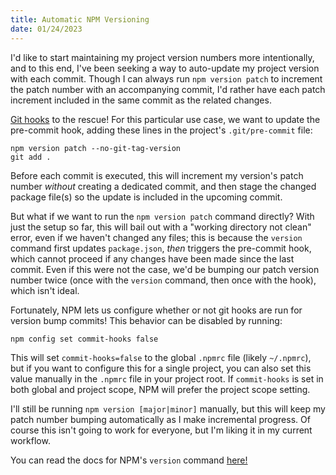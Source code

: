 ```yaml
---
title: Automatic NPM Versioning
date: 01/24/2023
---
```


I'd like to start maintaining my project version numbers more intentionally, and to this end, I've been seeking a way to auto-update my project version with each commit. Though I can always run `npm version patch` to increment the patch number with an accompanying commit, I'd rather have each patch increment included in the same commit as the related changes.

[Git hooks](https://git-scm.com/book/en/v2/Customizing-Git-Git-Hooks) to the rescue! For this particular use case, we want to update the pre-commit hook, adding these lines in the project's `.git/pre-commit` file:

```
npm version patch --no-git-tag-version
git add .
```

Before each commit is executed, this will increment my version's patch number *without* creating a dedicated commit, and then stage the changed package file(s) so the update is included in the upcoming commit.

But what if we want to run the `npm version patch` command directly? With just the setup so far, this will bail out with a "working directory not clean" error, even if we haven't changed any files; this is because the `version` command first updates `package.json`, *then* triggers the pre-commit hook, which cannot proceed if any changes have been made since the last commit. Even if this were not the case, we'd be bumping our patch version number twice (once with the `version` command, then once with the hook), which isn't ideal.

Fortunately, NPM lets us configure whether or not git hooks are run for version bump commits! This behavior can be disabled by running:

```
npm config set commit-hooks false
```

This will set `commit-hooks=false` to the global `.npmrc` file (likely `~/.npmrc`), but if you want to configure this for a single project, you can also set this value manually in the `.npmrc` file in your project root. If `commit-hooks` is set in both global and project scope, NPM will prefer the project scope setting. 

I'll still be running `npm version [major|minor]` manually, but this will keep my patch number bumping automatically as I make incremental progress. Of course this isn't going to work for everyone, but I'm liking it in my current workflow.

You can read the docs for NPM's `version` command [here!](https://docs.npmjs.com/cli/v9/commands/npm-version)